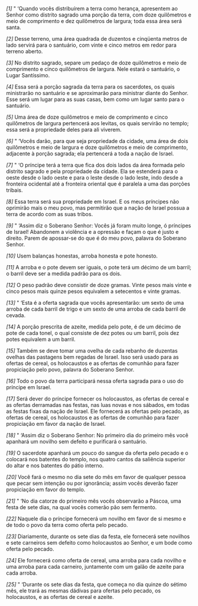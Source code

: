 *[1]* " ‘Quando vocês distribuírem a terra como herança, apresentem ao Senhor como distrito sagrado uma porção da terra, com doze quilômetros e meio de comprimento e dez quilômetros de largura; toda essa área será santa.

*[2]* Desse terreno, uma área quadrada de duzentos e cinqüenta metros de lado servirá para o santuário, com vinte e cinco metros em redor para terreno aberto.

*[3]* No distrito sagrado, separe um pedaço de doze quilômetros e meio de comprimento e cinco quilômetros de largura. Nele estará o santuário, o Lugar Santíssimo.

*[4]* Essa será a porção sagrada da terra para os sacerdotes, os quais ministrarão no santuário e se aproximarão para ministrar diante do Senhor. Esse será um lugar para as suas casas, bem como um lugar santo para o santuário.

*[5]* Uma área de doze quilômetros e meio de comprimento e cinco quilômetros de largura pertencerá aos levitas, os quais servirão no templo; essa será a propriedade deles para ali viverem.

*[6]* " ‘Vocês darão, para que seja propriedade da cidade, uma área de dois quilômetros e meio de largura e doze quilômetros e meio de comprimento, adjacente à porção sagrada; ela pertencerá a toda a nação de Israel.

*[7]* " ‘O príncipe terá a terra que fica dos dois lados da área formada pelo distrito sagrado e pela propriedade da cidade. Ela se estenderá para o oeste desde o lado oeste e para o leste desde o lado leste, indo desde a fronteira ocidental até a fronteira oriental que é paralela a uma das porções tribais.

*[8]* Essa terra será sua propriedade em Israel. E os meus príncipes não oprimirão mais o meu povo, mas permitirão que a nação de Israel possua a terra de acordo com as suas tribos.

*[9]* " ‘Assim diz o Soberano Senhor: Vocês já foram muito longe, ó príncipes de Israel! Abandonem a violência e a opressão e façam o que é justo e direito. Parem de apossar-se do que é do meu povo, palavra do Soberano Senhor.

*[10]* Usem balanças honestas, arroba honesta e pote honesto.

*[11]* A arroba e o pote devem ser iguais, o pote terá um décimo de um barril; o barril deve ser a medida padrão para os dois.

*[12]* O peso padrão deve consistir de doze gramas. Vinte pesos mais vinte e cinco pesos mais quinze pesos equivalem a setecentos e vinte gramas.

*[13]* " ‘Esta é a oferta sagrada que vocês apresentarão: um sexto de uma arroba de cada barril de trigo e um sexto de uma arroba de cada barril de cevada.

*[14]* A porção prescrita de azeite, medida pelo pote, é de um décimo de pote de cada tonel, o qual consiste de dez potes ou um barril, pois dez potes equivalem a um barril.

*[15]* Também se deve tomar uma ovelha de cada rebanho de duzentas ovelhas das pastagens bem regadas de Israel. Isso será usado para as ofertas de cereal, os holocaustos e as ofertas de comunhão para fazer propiciação pelo povo, palavra do Soberano Senhor.

*[16]* Todo o povo da terra participará nessa oferta sagrada para o uso do príncipe em Israel.

*[17]* Será dever do príncipe fornecer os holocaustos, as ofertas de cereal e as ofertas derramadas nas festas, nas luas novas e nos sábados, em todas as festas fixas da nação de Israel. Ele fornecerá as ofertas pelo pecado, as ofertas de cereal, os holocaustos e as ofertas de comunhão para fazer propiciação em favor da nação de Israel.

*[18]* " ‘Assim diz o Soberano Senhor: No primeiro dia do primeiro mês você apanhará um novilho sem defeito e purificará o santuário.

*[19]* O sacerdote apanhará um pouco do sangue da oferta pelo pecado e o colocará nos batentes do templo, nos quatro cantos da saliência superior do altar e nos batentes do pátio interno.

*[20]* Você fará o mesmo no dia sete do mês em favor de qualquer pessoa que pecar sem intenção ou por ignorância; assim vocês deverão fazer propiciação em favor do templo.

*[21]* " ‘No dia catorze do primeiro mês vocês observarão a Páscoa, uma festa de sete dias, na qual vocês comerão pão sem fermento.

*[22]* Naquele dia o príncipe fornecerá um novilho em favor de si mesmo e de todo o povo da terra como oferta pelo pecado.

*[23]* Diariamente, durante os sete dias da festa, ele fornecerá sete novilhos e sete carneiros sem defeito como holocaustos ao Senhor, e um bode como oferta pelo pecado.

*[24]* Ele fornecerá como oferta de cereal, uma arroba para cada novilho e uma arroba para cada carneiro, juntamente com um galão de azeite para cada arroba.

*[25]* " ‘Durante os sete dias da festa, que começa no dia quinze do sétimo mês, ele trará as mesmas dádivas para ofertas pelo pecado, os holocaustos, e as ofertas de cereal e azeite.

